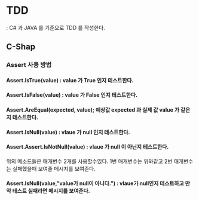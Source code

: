 # TDD
: C# 과 JAVA 를 기준으로 TDD 를 작성한다.


## C-Shap
### Assert 사용 방법
#### Assert.IsTrue(value) : value 가 True 인지 테스트한다. 
#### Assert.IsFalse(value) : value 가 False 인지 테스트한다. 
#### Assert.AreEqual(expected, value); 예상값 expected 과 실제 값 value 가 같은지 테스트한다.
#### Assert.IsNull(value) : vlaue 가 null 인지 테스트한다.
#### Assert.Assert.IsNotNull(value) : vlaue 가 null 이 아닌지 테스트한다.

위의 메소드들은 매개변수 2개를 사용할수있다. 1번 매개변수는 위와같고 2번 매개변수는 실패했을때 보여줄 메시지를 보여준다.
####  Assert.IsNull(value,"value가 null이 아니다.") : vlaue가 null인지 테스트하고 만약 테스트 실패라면 메시지를 보여준다.
